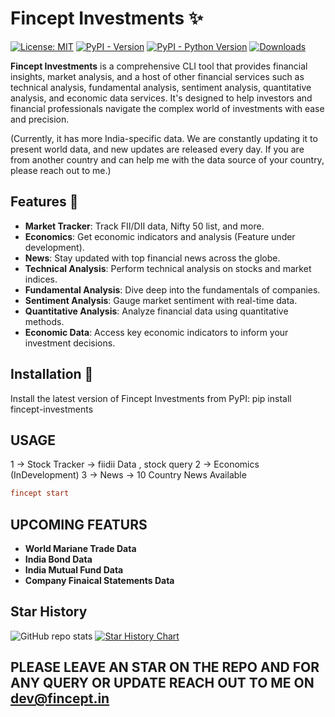# Fincept Investments ✨

[![License: MIT](https://img.shields.io/badge/license-MIT-C06524)](https://github.com/yourusername/fincept-investments/blob/main/LICENSE.txt)
[![PyPI - Version](https://img.shields.io/pypi/v/fincept-investments.svg)](https://pypi.org/project/fincept-investments/)
[![PyPI - Python Version](https://img.shields.io/pypi/pyversions/fincept-investments.svg)](https://pypi.org/project/fincept-investments/)
[![Downloads](https://static.pepy.tech/badge/fincept-investments/month)](https://pypi.org/project/fincept-investments/)

**Fincept Investments** is a comprehensive CLI tool that provides financial insights, market analysis, and a host of other financial services such as technical analysis, fundamental analysis, sentiment analysis, quantitative analysis, and economic data services. It's designed to help investors and financial professionals navigate the complex world of investments with ease and precision.

(Currently, it has more India-specific data. We are constantly updating it to present world data, and new updates are released every day. If you are from another country and can help me with the data source of your country, please reach out to me.)

## Features 🧐

- **Market Tracker**: Track FII/DII data, Nifty 50 list, and more.
- **Economics**: Get economic indicators and analysis (Feature under development).
- **News**: Stay updated with top financial news across the globe.
- **Technical Analysis**: Perform technical analysis on stocks and market indices.
- **Fundamental Analysis**: Dive deep into the fundamentals of companies.
- **Sentiment Analysis**: Gauge market sentiment with real-time data.
- **Quantitative Analysis**: Analyze financial data using quantitative methods.
- **Economic Data**: Access key economic indicators to inform your investment decisions.

## Installation 🚀

Install the latest version of Fincept Investments from PyPI: pip install fincept-investments 

## USAGE

1 -> Stock Tracker -> fiidii Data , stock query
2 -> Economics (InDevelopment)
3 -> News -> 10 Country News Available

```toml
fincept start
```

## UPCOMING FEATURS

- **World Mariane Trade Data**
- **India Bond Data**
- **India Mutual Fund Data**
- **Company Finaical Statements Data**

## Star History

![GitHub repo stats](https://github-readme-stats.vercel.app/api/pin/?username=tilakpatel22&FinceptTerminal&show_icons=true&theme=radical)
[![Star History Chart](https://api.star-history.com/svg?repos=Fincept-Corporation/fincept-investments&type=Date)](https://star-history.com/#Fincept-Corporation/fincept-investments&Date)


## PLEASE LEAVE AN STAR ON THE REPO AND FOR ANY QUERY OR UPDATE REACH OUT TO ME ON dev@fincept.in
